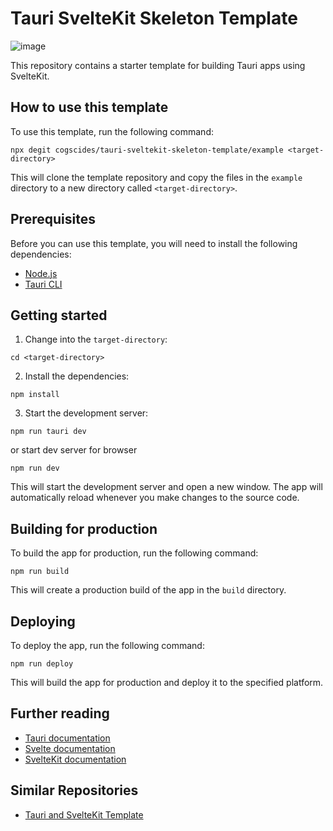 # Tauri SvelteKit Skeleton Template

![image](https://user-images.githubusercontent.com/50235526/210677902-f64ee851-d613-451d-a462-5136877bf9af.png)

This repository contains a starter template for building Tauri apps using SvelteKit.

## How to use this template

To use this template, run the following command:

```
npx degit cogscides/tauri-sveltekit-skeleton-template/example <target-directory>

```

This will clone the template repository and copy the files in the `example` directory to a new directory called `<target-directory>`.

## Prerequisites

Before you can use this template, you will need to install the following dependencies:

-   [Node.js](https://nodejs.org/)
-   [Tauri CLI](https://tauri.studio/docs/getting-started/installation)

## Getting started

1.  Change into the `target-directory`:

```
cd <target-directory>

```

2.  Install the dependencies:

```
npm install

```

3.  Start the development server:

```
npm run tauri dev

```

or start dev server for browser

```
npm run dev

```


This will start the development server and open a new window. The app will automatically reload whenever you make changes to the source code.

## Building for production

To build the app for production, run the following command:

```
npm run build

```

This will create a production build of the app in the `build` directory.

## Deploying

To deploy the app, run the following command:

```
npm run deploy

```

This will build the app for production and deploy it to the specified platform.

## Further reading

-   [Tauri documentation](https://tauri.studio/docs)
-   [Svelte documentation](https://svelte.dev/docs)
-   [SvelteKit documentation](https://svelte.dev/docs#SvelteKit)

## Similar Repositories

- [Tauri and SvelteKit Template](https://github.com/Stijn-B/tauri-sveltekit-example)
